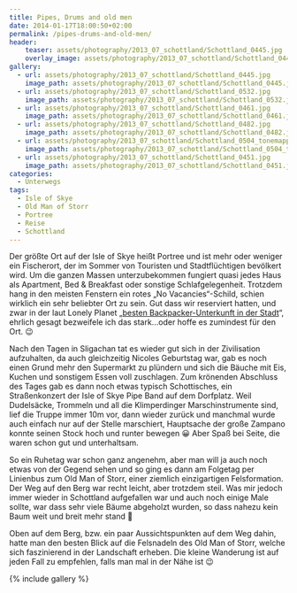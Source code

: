 ```yaml
---
title: Pipes, Drums and old men
date: 2014-01-17T18:00:50+02:00
permalink: /pipes-drums-and-old-men/
header:
    teaser: assets/photography/2013_07_schottland/Schottland_0445.jpg
    overlay_image: assets/photography/2013_07_schottland/Schottland_0445.jpg
gallery:
  - url: assets/photography/2013_07_schottland/Schottland_0445.jpg
    image_path: assets/photography/2013_07_schottland/Schottland_0445.jpg
  - url: assets/photography/2013_07_schottland/Schottland_0532.jpg
    image_path: assets/photography/2013_07_schottland/Schottland_0532.jpg
  - url: assets/photography/2013_07_schottland/Schottland_0461.jpg
    image_path: assets/photography/2013_07_schottland/Schottland_0461.jpg
  - url: assets/photography/2013_07_schottland/Schottland_0482.jpg
    image_path: assets/photography/2013_07_schottland/Schottland_0482.jpg
  - url: assets/photography/2013_07_schottland/Schottland_0504_tonemapped.jpg
    image_path: assets/photography/2013_07_schottland/Schottland_0504_tonemapped.jpg
  - url: assets/photography/2013_07_schottland/Schottland_0451.jpg
    image_path: assets/photography/2013_07_schottland/Schottland_0451.jpg
categories:
  - Unterwegs
tags:
  - Isle of Skye
  - Old Man of Storr
  - Portree
  - Reise
  - Schottland
---
```


Der größte Ort auf der Isle of Skye heißt Portree und ist mehr oder weniger ein Fischerort, 
der im Sommer von Touristen und Stadtflüchtigen bevölkert wird. Um die ganzen Massen unterzubekommen fungiert quasi jedes Haus als Apartment, 
Bed & Breakfast oder sonstige Schlafgelegenheit. Trotzdem hang in den meisten Fenstern ein rotes „No Vacancies“-Schild, 
schien wirklich ein sehr beliebter Ort zu sein. Gut dass wir reserviert hatten, 
und zwar in der laut Lonely Planet „[besten Backpacker-Unterkunft in der Stadt](http://www.lonelyplanet.com/scotland/highlands-and-northern-islands/portree-port-righ/hotels/bayfield-backpackers)“, 
ehrlich gesagt bezweifele ich das stark&#8230;oder hoffe es zumindest für den Ort. 😉

Nach den Tagen in Sligachan tat es wieder gut sich in der Zivilisation aufzuhalten, da auch gleichzeitig Nicoles Geburtstag war, 
gab es noch einen Grund mehr den Supermarkt zu plündern und sich die Bäuche mit Eis, Kuchen und sonstigem Essen voll zuschlagen. 
Zum krönenden Abschluss des Tages gab es dann noch etwas typisch Schottisches, ein Straßenkonzert der Isle of Skye Pipe Band auf dem Dorfplatz. 
Weil Dudelsäcke, Trommeln und all die Klimperdinger Marschinstrumente sind, lief die Truppe immer 10m vor, 
dann wieder zurück und manchmal wurde auch einfach nur auf der Stelle marschiert, 
Hauptsache der große Zampano konnte seinen Stock hoch und runter bewegen 😀 Aber Spaß bei Seite, die waren schon gut und unterhaltsam.

So ein Ruhetag war schon ganz angenehm, aber man will ja auch noch etwas von der Gegend sehen und so ging es dann am 
Folgetag per Linienbus zum Old Man of Storr, einer ziemlich einzigartigen Felsformation. Der Weg auf den Berg war recht leicht, aber trotzdem steil. 
Was mir jedoch immer wieder in Schottland aufgefallen war und auch noch einige Male sollte, war dass sehr viele Bäume abgeholzt wurden, 
so dass nahezu kein Baum weit und breit mehr stand 🙁

Oben auf dem Berg, bzw. ein paar Aussichtspunkten auf dem Weg dahin, hatte man den besten Blick auf die Felsnadeln des Old Man of Storr, 
welche sich faszinierend in der Landschaft erheben. Die kleine Wanderung ist auf jeden Fall zu empfehlen, falls man mal in der Nähe ist 😉

{% include gallery %}